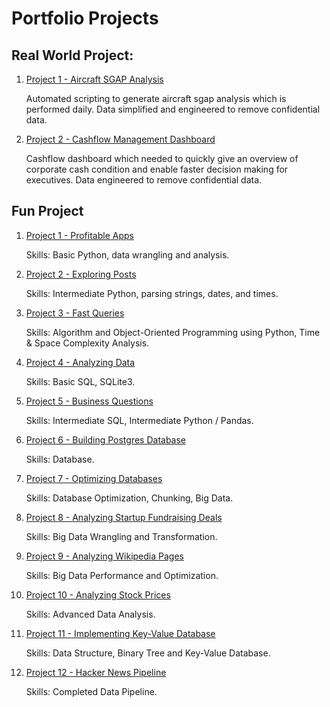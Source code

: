 # Portfolio Projects

## Real World Project:
1. [Project 1 - Aircraft SGAP Analysis](https://github.com/shanizalh/aircraftsgap)
    
    Automated scripting to generate aircraft sgap analysis which is performed daily. Data simplified and engineered to remove confidential data.

2. [Project 2 - Cashflow Management Dashboard](https://public.tableau.com/views/CashflowManagementDashboard/Dashboard1?:language=en-US&publish=yes&:display_count=n&:origin=viz_share_link)
    
    Cashflow dashboard which needed to quickly give an overview of corporate cash condition and enable faster decision making for executives. Data engineered to remove confidential data.

## Fun Project
1. [Project 1 - Profitable Apps](https://github.com/shanizalh/portfolio/blob/master/profitable-app/profitable_app.ipynb)

    Skills: Basic Python, data wrangling and analysis.

2. [Project 2 - Exploring Posts](https://github.com/shanizalh/portfolio/blob/master/exploring-posts/exploring_posts.ipynb)

    Skills: Intermediate Python, parsing strings, dates, and times.

3. [Project 3 - Fast Queries](https://github.com/shanizalh/portfolio/blob/master/fast-queries/fast_queries.ipynb)

    Skills: Algorithm and Object-Oriented Programming using Python, Time & Space Complexity Analysis.

4. [Project 4 - Analyzing Data](https://github.com/shanizalh/portfolio/blob/master/analyzing-data/analyzing_data.ipynb)

    Skills: Basic SQL, SQLite3.

5. [Project 5 - Business Questions](https://github.com/shanizalh/portfolio/blob/master/business-questions/business_questions.ipynb)

    Skills: Intermediate SQL, Intermediate Python / Pandas.

6. [Project 6 - Building Postgres Database](https://github.com/shanizalh/portfolio/blob/master/building-database/building_database.ipynb)

    Skills: Database.

7. [Project 7 - Optimizing Databases](https://github.com/shanizalh/portfolio/blob/master/data-optimization/data_optimization.ipynb)

    Skills: Database Optimization, Chunking, Big Data.

8. [Project 8 - Analyzing Startup Fundraising Deals](https://github.com/shanizalh/portfolio/blob/master/startup-fundraising-deals-analysis/startup_fundraising_deals_analysis.ipynb)

    Skills: Big Data Wrangling and Transformation.

9. [Project 9 - Analyzing Wikipedia Pages](https://github.com/shanizalh/portfolio/blob/master/wikipedia-pages-analysis/wikipedia_pages_analysis.ipynb)

    Skills: Big Data Performance and Optimization.

10. [Project 10 - Analyzing Stock Prices](https://github.com/shanizalh/portfolio/blob/master/stock-price-analysis/stock_price_analysis.ipynb)

    Skills: Advanced Data Analysis.

11. [Project 11 - Implementing Key-Value Database](https://github.com/shanizalh/portfolio/blob/master/database-key-value/database_key_value.ipynb)

    Skills: Data Structure, Binary Tree and Key-Value Database.

12. [Project 12 - Hacker News Pipeline](https://github.com/shanizalh/portfolio/blob/master/hackernews-data-pipeline/hackernews_data_pipeline.ipynb)

    Skills: Completed Data Pipeline.

